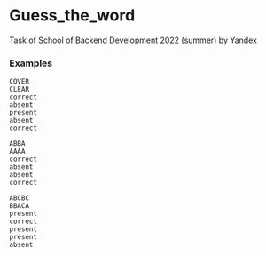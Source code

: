 # Guess_the_word
Task of School of Backend Development 2022 (summer) by Yandex
### Examples
```
COVER
CLEAR
correct
absent
present
absent
correct
```
```
ABBA
AAAA
correct
absent
absent
correct
```
```
ABCBC
BBACA
present
correct
present
present
absent
```
